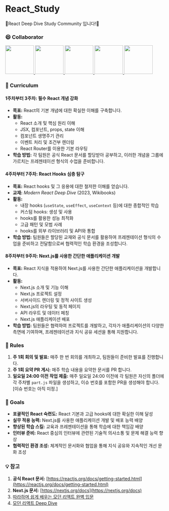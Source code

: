 # React_Study

🌱React Deep Dive Study Community 입니다!🌱

### 😄 Collaborator

<div>
  <a href="https://github.com/CreatorDodo">
    <img src="https://avatars.githubusercontent.com/u/112838087?v=4" width="90" style="max-width: 100%;">
  </a>
  <a href="https://github.com/JIHEEYOU">
    <img src="https://avatars.githubusercontent.com/u/157939009?v=4" width="90" style="max-width: 100%;">
  </a>
  <a href="https://github.com/Noilot">
    <img src="https://avatars.githubusercontent.com/u/135090880?v=4" width="90" style="max-width: 100%;">
  </a>
  <a href="https://github.com/hyemi11">
    <img src="https://avatars.githubusercontent.com/u/184074786?v=4" width="90" style="max-width: 100%;">
  </a>
  <a href="https://github.com/ddubi-dev">
    <img src="https://avatars.githubusercontent.com/u/176209769?v=4" width="90" style="max-width: 100%;">
  </a>
</div>

### 📒 Curriculum

#### 1주차부터 3주차: 필수 React 개념 강화

- **목표:** React의 기본 개념에 대한 확실한 이해를 구축합니다.
- **활동:**
  - React 소개 및 핵심 원리 이해
  - JSX, 컴포넌트, props, state 이해
  - 컴포넌트 생명주기 관리
  - 이벤트 처리 및 조건부 렌더링
  - React Router를 이용한 기본 라우팅
- **학습 방법:** 각 팀원은 공식 React 문서를 할당받아 공부하고, 이러한 개념을 그룹에 가르치는 프레젠테이션 형식의 수업을 준비합니다.

#### 4주차부터 7주차: React Hooks 심층 탐구

- **목표:** React hooks 및 그 응용에 대한 철저한 이해를 얻습니다.
- **교재:** *Modern React Deep Dive* (2023, Wikibooks)
- **활동:**
  - 내장 hooks (`useState`, `useEffect`, `useContext` 등)에 대한 종합적인 학습
  - 커스텀 hooks: 생성 및 사용
  - hooks를 활용한 성능 최적화
  - 고급 패턴 및 모범 사례
  - hooks를 외부 라이브러리 및 API와 통합
- **학습 방법:** 팀원들은 할당된 교재와 공식 문서를 활용하여 프레젠테이션 형식의 수업을 준비하고 전달함으로써 협력적인 학습 환경을 조성합니다.

#### 8주차부터 9주차: Next.js를 사용한 간단한 애플리케이션 개발

- **목표:** React 지식을 적용하여 Next.js를 사용한 간단한 애플리케이션을 개발합니다.
- **활동:**
  - Next.js 소개 및 기능 이해
  - Next.js 프로젝트 설정
  - 서버사이드 렌더링 및 정적 사이트 생성
  - Next.js의 라우팅 및 동적 페이지
  - API 라우트 및 데이터 페칭
  - Next.js 애플리케이션 배포
- **학습 방법:** 팀원들은 협력하여 프로젝트를 개발하고, 각자가 애플리케이션의 다양한 측면에 기여하며, 프레젠테이션과 지식 공유 세션을 통해 지원합니다.

### 📢 Rules

1. **주 1회 회의 및 발표:** 매주 한 번 회의를 개최하고, 팀원들이 준비한 발표를 진행합니다.
2. **주 1회 요약 PR 게시:** 매주 학습 내용을 요약한 문서를 PR 합니다.
3. **일요일 24:00 이전 작업 제출:** 매주 일요일 24:00 이전에 각 팀원은 자신의 폴더에 각 주차별 `part.js` 파일을 생성하고, 이슈 번호를 포함한 PR을 생성해야 합니다.[이슈 번호는 아직 미정.]

### 🥳 Goals

- **포괄적인 React 숙련도:** React 기본과 고급 hooks에 대한 확실한 이해 달성
- **실무 적용 능력:** Next.js를 사용한 애플리케이션 개발 및 배포 능력 배양
- **향상된 학습 스킬:** 교육과 프레젠테이션을 통해 학습에 대한 책임감 배양
- **인터뷰 준비:** React 중심의 인터뷰에 관련된 기술적 의사소통 및 문제 해결 능력 향상
- **협력적인 환경 조성:** 체계적인 문서화와 협업을 통해 지식 공유와 지속적인 개선 문화 조성


### 💡 참고

1. **공식 React 문서:** [https://reactjs.org/docs/getting-started.html](https://reactjs.org/docs/getting-started.html)
2. **Next.js 문서:** [https://nextjs.org/docs](https://nextjs.org/docs)
3. [따라하며 쉽게 배우는 모던 리액트 완벽 입문](https://product.kyobobook.co.kr/detail/S000214428404)
4. [모던 리액트 Deep Dive](https://product.kyobobook.co.kr/detail/S000210725203)

